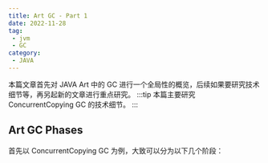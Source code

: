 ```yaml
---
title: Art GC - Part 1
date: 2022-11-28
tag:
 - jvm
 - GC
category:
 - JAVA
---
```




本篇文章首先对 JAVA Art 中的 GC 进行一个全局性的概览，后续如果要研究技术细节等，再另起新的文章进行重点研究。
:::tip
本篇主要研究 ConcurrentCopying GC 的技术细节。
:::


## Art GC Phases

首先以 ConcurrentCopying GC 为例，大致可以分为以下几个阶段：

